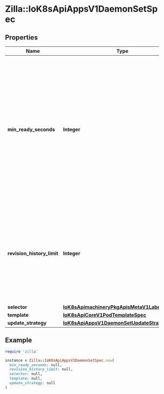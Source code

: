 # Zilla::IoK8sApiAppsV1DaemonSetSpec

## Properties

| Name | Type | Description | Notes |
| ---- | ---- | ----------- | ----- |
| **min_ready_seconds** | **Integer** | The minimum number of seconds for which a newly created DaemonSet pod should be ready without any of its container crashing, for it to be considered available. Defaults to 0 (pod will be considered available as soon as it is ready). | [optional] |
| **revision_history_limit** | **Integer** | The number of old history to retain to allow rollback. This is a pointer to distinguish between explicit zero and not specified. Defaults to 10. | [optional] |
| **selector** | [**IoK8sApimachineryPkgApisMetaV1LabelSelector**](IoK8sApimachineryPkgApisMetaV1LabelSelector.md) |  |  |
| **template** | [**IoK8sApiCoreV1PodTemplateSpec**](IoK8sApiCoreV1PodTemplateSpec.md) |  |  |
| **update_strategy** | [**IoK8sApiAppsV1DaemonSetUpdateStrategy**](IoK8sApiAppsV1DaemonSetUpdateStrategy.md) |  | [optional] |

## Example

```ruby
require 'zilla'

instance = Zilla::IoK8sApiAppsV1DaemonSetSpec.new(
  min_ready_seconds: null,
  revision_history_limit: null,
  selector: null,
  template: null,
  update_strategy: null
)
```

